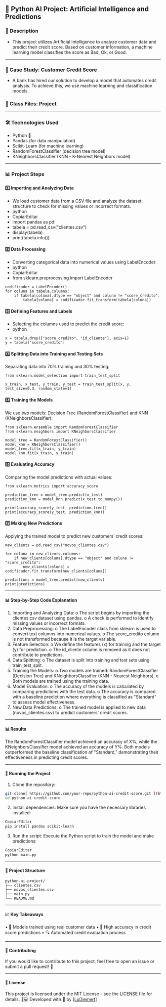 
## 🚀 Python AI Project: Artificial Intelligence and Predictions

### 📌 Description
- This project utilizes Artificial Intelligence to analyze customer data and predict their credit score. Based on customer information, a machine learning model classifies the score as Bad, Ok, or Good.

_______

### 🏦 Case Study: Customer Credit Score
- A bank has hired our solution to develop a model that automates credit analysis. To achieve this, we use machine learning and classification models.
  
 ### 🔗 Class Files: [Project](https://github.com/ludiemert/IA_predictions_Python)
________________________________________
### 🛠 Technologies Used
- Python 🐍
- Pandas (for data manipulation)
- Scikit-Learn (for machine learning)
- RandomForestClassifier (decision tree model)
- KNeighborsClassifier (KNN - K-Nearest Neighbors model)
________________________________________

### 📊 Project Steps

#### 1️⃣ Importing and Analyzing Data
 - We load customer data from a CSV file and analyze the dataset structure to check for missing values or incorrect formats.
 - python
 - CopiarEditar
 - import pandas as pd
 - tabela = pd.read_csv("clientes.csv")
 - display(tabela)
 - print(tabela.info())
   
#### 2️⃣ Data Processing
 - Converting categorical data into numerical values using LabelEncoder:
 - python
 - CopiarEditar
 - from sklearn.preprocessing import LabelEncoder  

```hash
codificador = LabelEncoder()  
for coluna in tabela.columns:  
    if tabela[coluna].dtype == "object" and coluna != "score_credito":  
        tabela[coluna] = codificador.fit_transform(tabela[coluna])
```

#### 3️⃣ Defining Features and Labels
 - Selecting the columns used to predict the credit score:
 - python
   
```hash
x = tabela.drop(["score_credito", "id_cliente"], axis=1)  
y = tabela["score_credito"]
```

#### 4️⃣ Splitting Data into Training and Testing Sets
Separating data into 70% training and 30% testing:
```hash
from sklearn.model_selection import train_test_split

x_train, x_test, y_train, y_test = train_test_split(x, y, test_size=0.3, random_state=1)  
```

#### 5️⃣ Training the Models
We use two models: Decision Tree (RandomForestClassifier) and KNN (KNeighborsClassifier):

```hash
from sklearn.ensemble import RandomForestClassifier  
from sklearn.neighbors import KNeighborsClassifier  

model_tree = RandomForestClassifier()  
model_knn = KNeighborsClassifier()  
model_tree.fit(x_train, y_train)  
model_knn.fit(x_train, y_train)

```


#### 6️⃣ Evaluating Accuracy
Comparing the model predictions with actual values:
```hash
from sklearn.metrics import accuracy_score  

prediction_tree = model_tree.predict(x_test)  
prediction_knn = model_knn.predict(x_test.to_numpy())  

print(accuracy_score(y_test, prediction_tree))  
print(accuracy_score(y_test, prediction_knn))  
```

#### 7️⃣ Making New Predictions
Applying the trained model to predict new customers’ credit scores:
```hash
new_clients = pd.read_csv("novos_clientes.csv")  

for coluna in new_clients.columns:  
    if new_clients[coluna].dtype == "object" and coluna != "score_credito":  
        new_clients[coluna] = codificador.fit_transform(new_clients[coluna])  

predictions = model_tree.predict(new_clients)  
print(predictions)
```
________________________________________

#### 📊 Step-by-Step Code Explanation
1.	Importing and Analyzing Data:
o	The script begins by importing the clientes.csv dataset using pandas.
o	A check is performed to identify missing values or incorrect formats.
2.	Data Preprocessing:
o	The LabelEncoder class from sklearn is used to convert text columns into numerical values.
o	The score_credito column is not transformed because it is the target variable.
3.	Feature Selection:
o	We define the features (x) for training and the target (y) for prediction.
o	The id_cliente column is removed as it does not contribute to predictions.
4.	Data Splitting:
o	The dataset is split into training and test sets using train_test_split.
5.	Training the Models:
o	Two models are trained: RandomForestClassifier (Decision Tree) and KNeighborsClassifier (KNN - Nearest Neighbors).
o	Both models are trained using the training data.
6.	Model Evaluation:
o	The accuracy of the models is calculated by comparing predictions with the test data.
o	The accuracy is compared with a baseline prediction where everything is classified as "Standard" to assess model effectiveness.
7.	New Data Predictions:
o	The trained model is applied to new data (novos_clientes.csv) to predict customers' credit scores.

________________________________________
#### 📊 Results
The RandomForestClassifier model achieved an accuracy of X%, while the KNeighborsClassifier model achieved an accuracy of Y%. Both models outperformed the baseline classification of "Standard," demonstrating their effectiveness in predicting credit scores.
________________________________________
#### 🚀 Running the Project
1.	Clone the repository:
``` bash
git clone[ https://github.com/your-repo/python-ai-credit-score.git ](https://github.com/ludiemert/IA_predictions_Python) 
cd python-ai-credit-score  
```
2.	Install dependencies:
Make sure you have the necessary libraries installed:
```bash
CopiarEditar
pip install pandas scikit-learn
```
3.	Run the script:
Execute the Python script to train the model and make predictions:
```bash
CopiarEditar
python main.py
```
________________________________________
#### 📂 Project Structure
```hash
python-ai-project/  
├── clientes.csv  
├── novos_clientes.csv  
├── main.py  
└── README.md
```
________________________________________
#### 📈 Key Takeaways
•	🚀 Models trained using real customer data
•	🎯 High accuracy in credit score predictions
•	🔍 Automated credit evaluation process
________________________________________
#### 🤝 Contributing
If you would like to contribute to this project, feel free to open an issue or submit a pull request! 🚀
________________________________________
#### 📜 License
This project is licensed under the MIT License - see the LICENSE file for details.
👩💻 Developed with 💙 by [[LuDiemert](https://www.linkedin.com/in/lucianadiemert/)]
